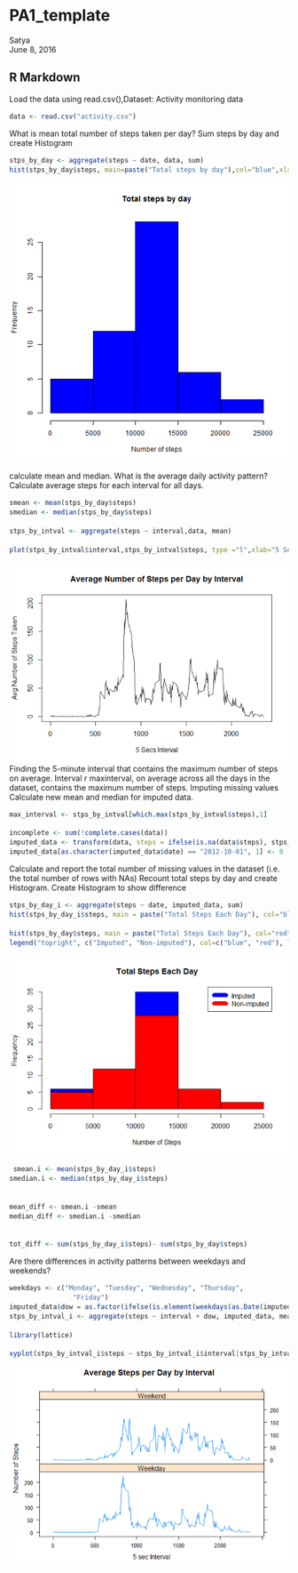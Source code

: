 # PA1_template
Satya  
June 8, 2016  

 
## R Markdown

Load the data using read.csv(),Dataset: Activity monitoring data 


```r
data <- read.csv("activity.csv")
```
What is mean total number of steps taken per day?
Sum steps by day and create Histogram

```r
stps_by_day <- aggregate(steps ~ date, data, sum)
hist(stps_by_day$steps, main=paste("Total steps by day"),col="blue",xlab="Number of steps")
```

![](https://github.com/pecgitgub/RepData_PeerAssessment1/blob/master/sday-1.png)<!-- -->

calculate mean and median.
What is the average daily activity pattern?
Calculate average steps for each interval for all days.

```r
smean <- mean(stps_by_day$steps)
smedian <- median(stps_by_day$steps)
 
stps_by_intval <- aggregate(steps ~ interval,data, mean)
 
plot(stps_by_intval$interval,stps_by_intval$steps, type ="l",xlab="5 Secs Interval",ylab="Avg Number of Steps Taken",main="Average Number of Steps per Day by Interval")
```

![](https://github.com/pecgitgub/RepData_PeerAssessment1/blob/master/smean-1.png)<!-- -->
Finding the 5-minute interval that contains the maximum number of steps on average.
Interval r maxinterval, on average across all the days in the dataset, contains the maximum number of steps.
Imputing missing values 
Calculate new mean and median for imputed data.


```r
max_interval <- stps_by_intval[which.max(stps_by_intval$steps),1]
  
incomplete <- sum(!complete.cases(data))
imputed_data <- transform(data, steps = ifelse(is.na(data$steps), stps_by_intval$steps[match(data$interval, stps_by_intval$interval)], data$steps))
imputed_data[as.character(imputed_data$date) == "2012-10-01", 1] <- 0
```
  Calculate and report the total number of missing values in the dataset (i.e. the total number of rows with NAs)
Recount total steps by day and create Histogram.
 Create Histogram to show difference

```r
stps_by_day_i <- aggregate(steps ~ date, imputed_data, sum)
hist(stps_by_day_i$steps, main = paste("Total Steps Each Day"), col="blue", xlab="Number of Steps")
 
hist(stps_by_day$steps, main = paste("Total Steps Each Day"), col="red", xlab="Number of Steps", add=T)
legend("topright", c("Imputed", "Non-imputed"), col=c("blue", "red"), lwd=10)
```

![](https://github.com/pecgitgub/RepData_PeerAssessment1/blob/master/sdayi-1.png)<!-- -->

```r
 smean.i <- mean(stps_by_day_i$steps) 
smedian.i <- median(stps_by_day_i$steps)

 
mean_diff <- smean.i -smean
median_diff <- smedian.i -smedian

 
tot_diff <- sum(stps_by_day_i$steps)- sum(stps_by_day$steps)
```
Are there differences in activity patterns between weekdays and weekends?

```r
weekdays <- c("Monday", "Tuesday", "Wednesday", "Thursday", 
                "Friday")
imputed_data$dow = as.factor(ifelse(is.element(weekdays(as.Date(imputed_data$date)),weekdays), "Weekday", "Weekend"))
stps_by_intval_i <- aggregate(steps ~ interval + dow, imputed_data, mean)

library(lattice)

xyplot(stps_by_intval_i$steps ~ stps_by_intval_i$interval|stps_by_intval_i$dow, main="Average Steps per Day by Interval",xlab="5 sec Interval", ylab="Number of Steps",layout=c(1,2), type="l")
```

![](https://github.com/pecgitgub/RepData_PeerAssessment1/blob/master/ddiffi-1.png)<!-- -->
